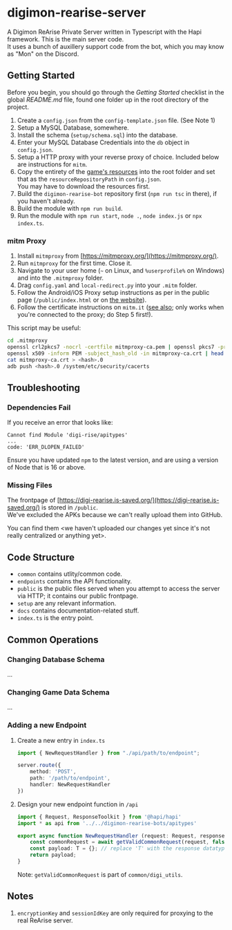 # digimon-rearise-server

A Digimon ReArise Private Server written in Typescript with the Hapi framework. This is the main server code.  
It uses a bunch of auxillery support code from the bot, which you may know as "Mon" on the Discord.

## Getting Started

Before you begin, you should go through the *Getting Started* checklist in the global *README.md* file, found one folder up in the root
directory of the project.

1. Create a `config.json` from the `config-template.json` file. (See Note 1)
2. Setup a MySQL Database, somewhere.
3. Install the schema (`setup/schema.sql`) into the database.
4. Enter your MySQL Database Credentials into the `db` object in `config.json`.
5. Setup a HTTP proxy with your reverse proxy of choice. Included below are instructions for `mitm`.
6. Copy the entirety of the [game's resources](https://github.com/astiob/digimon-rearise-resources-raw) into the root folder and set that as the `resourceRepositoryPath` in `config.json`.  
   You may have to download the resources first.
7. Build the `digimon-rearise-bot` repository first (`npm run tsc` in there), if you haven't already.
8. Build the module with `npm run build`.
9. Run the module with `npm run start`, `node .`, `node index.js` or `npx index.ts`.

### mitm Proxy

1. Install `mitmproxy` from [https://mitmproxy.org/](https://mitmproxy.org/).
2. Run `mitmproxy` for the first time. Close it.
3. Navigate to your user home (`~` on Linux, and `%userprofile%` on Windows) and into the `.mitmproxy` folder.
4. Drag `config.yaml` and `local-redirect.py` into your `.mitm` folder.
5. Follow the Android/iOS Proxy setup instructions as per in the public page (`/public/index.html` or on [the website](https://digi-rearise.is-saved.org)).
6. Follow the certificate instructions on `mitm.it` ([see also](http://wiki.cacert.org/FAQ/ImportRootCert#Android_Phones_.26_Tablets); only works when you're connected to the proxy; do Step 5 first!).

This script may be useful:
```bash
cd .mitmproxy
openssl crl2pkcs7 -nocrl -certfile mitmproxy-ca.pem | openssl pkcs7 -print_certs -out mitmproxy-ca.crt
openssl x509 -inform PEM -subject_hash_old -in mitmproxy-ca.crt | head -1            # This is your cert hash; ie. c8750f0d
cat mitmproxy-ca.crt > <hash>.0                                                      # Your hash goes here; ie. cat mitmproxy-ca.crt > c8750f0d.0
adb push <hash>.0 /system/etc/security/cacerts                                       # Root required; push root certificate to master store.
```

## Troubleshooting

### Dependencies Fail

If you receive an error that looks like:

```
Cannot find Module 'digi-rise/apitypes'
...
code: 'ERR_DLOPEN_FAILED'
```

Ensure you have updated `npm` to the latest version, and are using a version of Node that is 16 or above.

### Missing Files

The frontpage of [https://digi-rearise.is-saved.org/](https://digi-rearise.is-saved.org/) is stored in `/public`.  
We've excluded the APKs because we can't really upload them into GitHub.

You can find them <we haven't uploaded our changes yet since it's not really centralized or anything yet>.

## Code Structure

  * `common` contains utlity/common code.
  * `endpoints` contains the API functionality.
  * `public` is the public files served when you attempt to access the server via HTTP; it contains our public frontpage.
  * `setup` are any relevant information.
  * `docs` contains documentation-related stuff.
  * `index.ts` is the entry point.

## Common Operations

### Changing Database Schema

...

### Changing Game Data Schema

...

### Adding a new Endpoint

1. Create a new entry in `index.ts`
   ```typescript
   import { NewRequestHandler } from "./api/path/to/endpoint";
   
   server.route({
       method: 'POST',
       path: '/path/to/endpoint',
       handler: NewRequestHandler
   })
   ```
2. Design your new endpoint function in `/api`
   ```typescript
   import { Request, ResponseToolkit } from '@hapi/hapi'
   import * as api from '../../digimon-rearise-bots/apitypes'
   
   export async function NewRequestHandler (request: Request, responseHelper: ResponseToolkit): Promise<T> {
       const commonRequest = await getValidCommonRequest(request, false)
       const payload: T = {}; // replace 'T' with the response datatype.
       return payload;
   }
   ```
   Note: `getValidCommonRequest` is part of `common/digi_utils`.

## Notes

1. `encryptionKey` and `sessionIdKey` are only required for proxying to the real ReArise server.